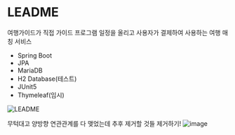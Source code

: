 # LEADME
여행가이드가 직접 가이드 프로그램 일정을 올리고 사용자가 결제하여 사용하는 여행 매칭 서비스

- Spring Boot
- JPA
- MariaDB
- H2 Database(테스트)
- JUnit5
- Thymeleaf(임시)

![LEADME](https://user-images.githubusercontent.com/85722378/156757860-684b0f25-97cf-4a18-8c7b-f679e17a9351.png)


무턱대고 양방향 연관관계를 다 맺었는데 추후 제거할 것들 제거하기!
![image](https://user-images.githubusercontent.com/85722378/157228634-6f864364-e932-467b-a5a1-025e28c9d620.png)
